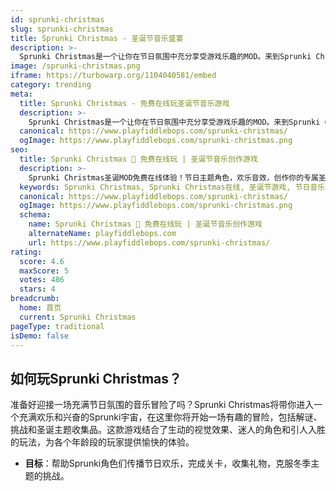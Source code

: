 ```yaml
---
id: sprunki-christmas
slug: sprunki-christmas
title: Sprunki Christmas - 圣诞节音乐盛宴
description: >-
  Sprunki Christmas是一个让你在节日氛围中充分享受游戏乐趣的MOD。来到Sprunki Christmas的世界，用充满活力的音乐点亮你的圣诞节！
image: /sprunki-christmas.png
iframe: https://turbowarp.org/1104040581/embed
category: trending
meta:
  title: Sprunki Christmas - 免费在线玩圣诞节音乐游戏
  description: >-
    Sprunki Christmas是一个让你在节日氛围中充分享受游戏乐趣的MOD。来到Sprunki Christmas的世界，用充满活力的音乐点亮你的圣诞节！
  canonical: https://www.playfiddlebops.com/sprunki-christmas/
  ogImage: https://www.playfiddlebops.com/sprunki-christmas.png
seo:
  title: Sprunki Christmas 🎄 免费在线玩 | 圣诞节音乐创作游戏
  description: >-
    Sprunki Christmas圣诞MOD免费在线体验！节日主题角色，欢乐音效，创作你的专属圣诞音乐，用音乐点亮温馨圣诞节！
  keywords: Sprunki Christmas, Sprunki Christmas在线, 圣诞节游戏, 节日音乐游戏, 圣诞MOD, 免费游戏, 在线玩
  canonical: https://www.playfiddlebops.com/sprunki-christmas/
  ogImage: https://www.playfiddlebops.com/sprunki-christmas.png
  schema:
    name: Sprunki Christmas 🎄 免费在线玩 | 圣诞节音乐创作游戏
    alternateName: playfiddlebops.com
    url: https://www.playfiddlebops.com/sprunki-christmas/
rating:
  score: 4.6
  maxScore: 5
  votes: 486
  stars: 4
breadcrumb:
  home: 首页
  current: Sprunki Christmas
pageType: traditional
isDemo: false
---
```


## 如何玩Sprunki Christmas？

准备好迎接一场充满节日氛围的音乐冒险了吗？Sprunki Christmas将带你进入一个充满欢乐和兴奋的Sprunki宇宙，在这里你将开始一场有趣的冒险，包括解谜、挑战和圣诞主题收集品。这款游戏结合了生动的视觉效果、迷人的角色和引人入胜的玩法，为各个年龄段的玩家提供愉快的体验。

- **目标**：帮助Sprunki角色们传播节日欢乐，完成关卡，收集礼物，克服冬季主题的挑战。
